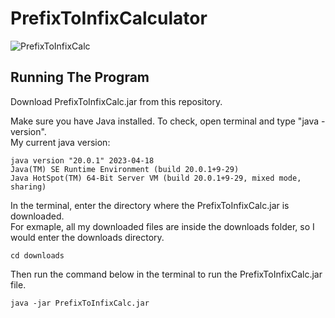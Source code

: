 # PrefixToInfixCalculator

![PrefixToInfixCalc](https://user-images.githubusercontent.com/49298134/234146965-2cd55e3f-c486-4c51-9e3c-dd71cb3740d5.gif)

## Running The Program

Download PrefixToInfixCalc.jar from this repository.
<br/>

Make sure you have Java installed. To check, open terminal and type "java -version".<br/>
My current java version:
```
java version "20.0.1" 2023-04-18
Java(TM) SE Runtime Environment (build 20.0.1+9-29)
Java HotSpot(TM) 64-Bit Server VM (build 20.0.1+9-29, mixed mode, sharing)
```
In the terminal, enter the directory where the PrefixToInfixCalc.jar is downloaded. <br/>
For exmaple, all my downloaded files are inside the downloads folder, so I would enter the downloads directory.
```
cd downloads
```
Then run the command below in the terminal to run the PrefixToInfixCalc.jar file.
```
java -jar PrefixToInfixCalc.jar
```
